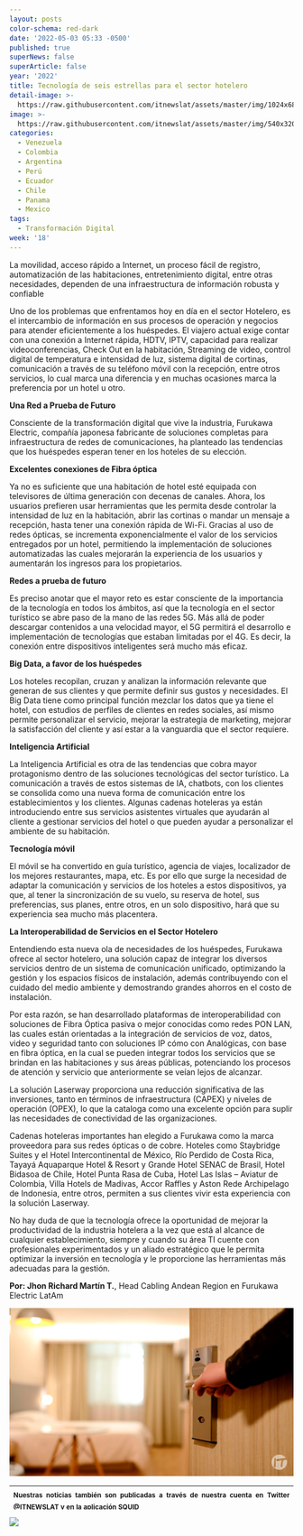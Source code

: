 ```yaml
---
layout: posts
color-schema: red-dark
date: '2022-05-03 05:33 -0500'
published: true
superNews: false
superArticle: false
year: '2022'
title: Tecnología de seis estrellas para el sector hotelero
detail-image: >-
  https://raw.githubusercontent.com/itnewslat/assets/master/img/1024x680/puerta-de-cuarto-de-hotel-g.jpg
image: >-
  https://raw.githubusercontent.com/itnewslat/assets/master/img/540x320/puerta-de-cuarto-de-hotel-p.jpg
categories:
  - Venezuela
  - Colombia
  - Argentina
  - Perú
  - Ecuador
  - Chile
  - Panama
  - Mexico
tags:
  - Transformación Digital
week: '18'
---
```

La movilidad, acceso rápido a Internet, un proceso fácil de registro, automatización de las habitaciones, entretenimiento digital, entre otras necesidades, dependen de una infraestructura de información robusta y confiable

Uno de los problemas que enfrentamos hoy en día en el sector Hotelero, es el intercambio de información en sus procesos de operación y negocios para atender eficientemente a los huéspedes. El viajero actual exige contar con una conexión a Internet rápida, HDTV, IPTV, capacidad para realizar videoconferencias, Check Out en la habitación, Streaming de video, control digital de temperatura e intensidad de luz, sistema digital de cortinas, comunicación a través de su teléfono móvil con la recepción, entre otros servicios, lo cual marca una diferencia y en muchas ocasiones marca la preferencia por un hotel u otro. 
 
**Una Red a Prueba de Futuro**
 
Consciente de la transformación digital que vive la industria, Furukawa Electric, compañía japonesa fabricante de soluciones completas para infraestructura de redes de comunicaciones, ha planteado las tendencias que los huéspedes esperan tener en los hoteles de su elección.  
 
**Excelentes conexiones de Fibra óptica**

Ya no es suficiente que una habitación de hotel esté equipada con televisores de última generación con decenas de canales. Ahora, los usuarios prefieren usar herramientas que les permita desde controlar la intensidad de luz en la habitación, abrir las cortinas o mandar un mensaje a recepción, hasta tener una conexión rápida de Wi-Fi. Gracias al uso de redes ópticas, se incrementa exponencialmente el valor de los servicios entregados por un hotel, permitiendo la implementación de soluciones automatizadas las cuales mejorarán la experiencia de los usuarios y aumentarán los ingresos para los propietarios.  

**Redes a prueba de futuro**

Es preciso anotar que el mayor reto es estar consciente de la importancia de la tecnología en todos los ámbitos, así que la tecnología en el sector turístico se abre paso de la mano de las redes 5G. Más allá de poder descargar contenidos a una velocidad mayor, el 5G permitirá el desarrollo e implementación de tecnologías que estaban limitadas por el 4G. Es decir, la conexión entre dispositivos inteligentes será mucho más eficaz.

**Big Data, a favor de los huéspedes**

Los hoteles recopilan, cruzan y analizan la información relevante que generan de sus clientes y que permite definir sus gustos y necesidades. El Big Data tiene como principal función mezclar los datos que ya tiene el hotel, con estudios de perfiles de clientes en redes sociales, así mismo permite personalizar el servicio, mejorar la estrategia de marketing, mejorar la satisfacción del cliente y así estar a la vanguardia que el sector requiere.

**Inteligencia Artificial**

La Inteligencia Artificial es otra de las tendencias que cobra mayor protagonismo dentro de las soluciones tecnológicas del sector turístico. La comunicación a través de estos sistemas de IA, chatbots, con los clientes se consolida como una nueva forma de comunicación entre los establecimientos y los clientes. Algunas cadenas hoteleras ya están introduciendo entre sus servicios asistentes virtuales que ayudarán al cliente a gestionar servicios del hotel o que pueden ayudar a personalizar el ambiente de su habitación.

**Tecnología móvil**

El móvil se ha convertido en guía turístico, agencia de viajes, localizador de los mejores restaurantes, mapa, etc. Es por ello que surge la necesidad de adaptar la comunicación y servicios de los hoteles a estos dispositivos, ya que, al tener la sincronización de su vuelo, su reserva de hotel, sus preferencias, sus planes, entre otros, en un solo dispositivo, hará que su experiencia sea mucho más placentera. 
 
**La Interoperabilidad de Servicios en el Sector Hotelero**
 
Entendiendo esta nueva ola de necesidades de los huéspedes, Furukawa ofrece al sector hotelero, una solución capaz de integrar los diversos servicios dentro de un sistema de comunicación unificado, optimizando la gestión y los espacios físicos de instalación, además contribuyendo con el cuidado del medio ambiente y demostrando grandes ahorros en el costo de instalación. 
 
Por esta razón, se han desarrollado plataformas de interoperabilidad con soluciones de Fibra Óptica pasiva o mejor conocidas como redes PON LAN, las cuales están orientadas a la integración de servicios de voz, datos, video y seguridad tanto con soluciones IP cómo con Analógicas, con base en fibra óptica, en la cual se pueden integrar todos los servicios que se brindan en las habitaciones y sus áreas públicas, potenciando los procesos de atención y servicio que anteriormente se veían lejos de alcanzar.
 
La solución Laserway proporciona una reducción significativa de las inversiones, tanto en términos de infraestructura (CAPEX) y niveles de operación (OPEX), lo que la cataloga como una excelente opción para suplir las necesidades de conectividad de las organizaciones.
 
Cadenas hoteleras importantes han elegido a Furukawa como la marca proveedora para sus redes ópticas o de cobre. Hoteles como Staybridge Suites y el Hotel Intercontinental de México, Río Perdido de Costa Rica, Tayayá Aquaparque Hotel & Resort y Grande Hotel SENAC de Brasil, Hotel Bidasoa de Chile, Hotel Punta Rasa de Cuba, Hotel Las Islas – Aviatur de Colombia, Villa Hotels de Madivas, Accor Raffles y Aston Rede Archipelago de Indonesia, entre otros, permiten a sus clientes vivir esta experiencia con la solución Laserway. 

No hay duda de que la tecnología ofrece la oportunidad de mejorar la productividad de la industria hotelera a la vez que está al alcance de cualquier establecimiento, siempre y cuando su área TI cuente con profesionales experimentados y un aliado estratégico que le permita optimizar la inversión en tecnología y le proporcione las herramientas más adecuadas para la gestión.

**Por: Jhon Richard Martín T.**, Head Cabling Andean Region en Furukawa Electric LatAm

![](https://raw.githubusercontent.com/itnewslat/assets/master/img/540x320/puerta-de-cuarto-de-hotel-p.jpg)

<table style="height: 42px;" width="569">
<tbody>
<tr>
<td style="text-align: justify;"><sub><strong>Nuestras noticias también son publicadas a través de nuestra cuenta en Twitter <a href="https://twitter.com/itnewslat?lang=es">@ITNEWSLAT</a> y en la aplicación <a href="https://squidapp.co/en/">SQUID</a></strong></sub></td>
</tr>
</tbody>
</table>

<img src="https://tracker.metricool.com/c3po.jpg?hash=56f88a41e39ab42c063cc51676587a04"/>